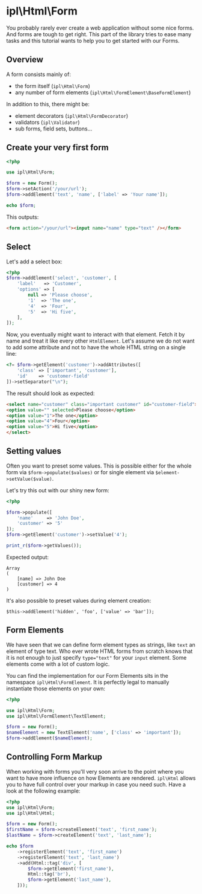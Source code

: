 ipl\Html\Form
=============

You probably rarely ever create a web application without some nice forms. And
forms are tough to get right. This part of the library tries to ease many tasks
and this tutorial wants to help you to get started with our Forms.

Overview
--------

A form consists mainly of:

* the form itself (`ipl\Html\Form`)
* any number of form elements (`ipl\Html\FormElement\BaseFormElement`)

In addition to this, there might be:

* element decorators (`ipl\Html\FormDecorator`)
* validators (`ipl\Validator`)
* sub forms, field sets, buttons...

Create your very first form
---------------------------

```php
<?php

use ipl\Html\Form;

$form = new Form();
$form->setAction('/your/url');
$form->addElement('text', 'name', ['label' => 'Your name']);

echo $form;
```

This outputs:

```html
<form action="/your/url"><input name="name" type="text" /></form>
```

Select
------

Let's add a select box:

```php
<?php
$form->addElement('select', 'customer', [
    'label'   => 'Customer',
    'options' => [
        null => 'Please choose',
        '1'  => 'The one',
        '4'  => 'Four',
        '5'  => 'Hi five',
    ],
]);
```

Now, you eventually might want to interact with that element. Fetch it by name
and treat it like every other `HtmlElement`. Let's assume we do not want to add
some attribute and not to have the whole HTML string on a single line:

```php
<?= $form->getElement('customer')->addAttributes([
    'class' => ['important', 'customer'],
    'id'    => 'customer-field'
])->setSeparator("\n");
```

The result should look as expected:

```html
<select name="customer" class="important customer" id="customer-field">
<option value="" selected>Please choose</option>
<option value="1">The one</option>
<option value="4">Four</option>
<option value="5">Hi five</option>
</select>
```

Setting values
--------------

Often you want to preset some values. This is possible either for the whole
form via `$form->populate($values)` or for single element via
`$element->setValue($value)`.

Let's try this out with our shiny new form:

```php
<?php

$form->populate([
    'name'     => 'John Doe',
    'customer' => '5'
]);
$form->getElement('customer')->setValue('4');

print_r($form->getValues());
```

Expected output:
```
Array
(
    [name] => John Doe
    [customer] => 4
)
```

It's also possible to preset values during element creation:

```form
$this->addElement('hidden', 'foo', ['value' => 'bar']);
```

Form Elements
-------------

We have seen that we can define form element types as strings, like `text` an
element of type text. Who ever wrote HTML forms from scratch knows that it is
not enough to just specify `type="text"` for your `input` element. Some elements
come with a lot of custom logic.

You can find the implementation for our Form Elements sits in the namespace
`ipl\Html\FormElement`. It is perfectly legal to manually instantiate those
elements on your own:

```php
<?php

use ipl\Html\Form;
use ipl\Html\FormElement\TextElement;

$form = new Form();
$nameElement = new TextElement('name', ['class' => 'important']);
$form->addElement($nameElement);
```

Controlling Form Markup
-----------------------

When working with forms you'll very soon arrive to the point where you want to
have more influence on how Elements are rendered. `ipl\Html` allows you to have
full control over your markup in case you need such. Have a look at the following
example:

```php
<?php
use ipl\Html\Form;
use ipl\Html\Html;

$form = new Form();
$firstName = $form->createElement('text', 'first_name');
$lastName = $form->createElement('text', 'last_name');

echo $form
    ->registerElement('text', 'first_name')
    ->registerElement('text', 'last_name')
    ->add(Html::tag('div', [
        $form->getElement('first_name'),
        Html::tag('br'),
        $form->getElement('last_name'),
    ]));
```
